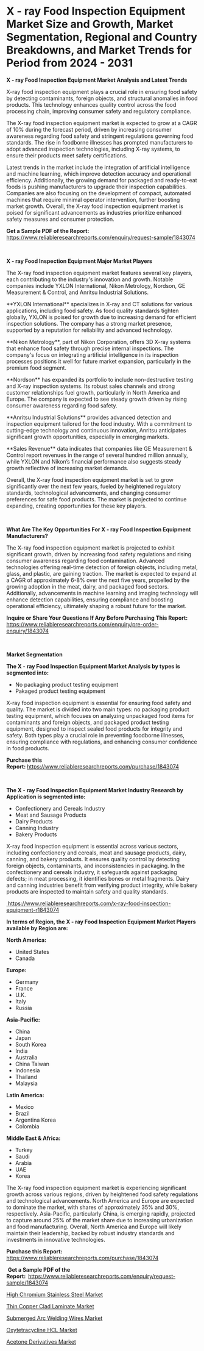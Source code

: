 <p><h1>X - ray Food Inspection Equipment Market Size and Growth, Market Segmentation, Regional and Country Breakdowns, and Market Trends for Period from 2024 -  2031</h1></p><p><strong>X - ray Food Inspection Equipment Market Analysis and Latest Trends</strong></p>
<p><p>X-ray food inspection equipment plays a crucial role in ensuring food safety by detecting contaminants, foreign objects, and structural anomalies in food products. This technology enhances quality control across the food processing chain, improving consumer safety and regulatory compliance. </p><p>The X-ray food inspection equipment market is expected to grow at a CAGR of 10% during the forecast period, driven by increasing consumer awareness regarding food safety and stringent regulations governing food standards. The rise in foodborne illnesses has prompted manufacturers to adopt advanced inspection technologies, including X-ray systems, to ensure their products meet safety certifications.</p><p>Latest trends in the market include the integration of artificial intelligence and machine learning, which improve detection accuracy and operational efficiency. Additionally, the growing demand for packaged and ready-to-eat foods is pushing manufacturers to upgrade their inspection capabilities. Companies are also focusing on the development of compact, automated machines that require minimal operator intervention, further boosting market growth. Overall, the X-ray food inspection equipment market is poised for significant advancements as industries prioritize enhanced safety measures and consumer protection.</p></p>
<p><strong>Get a Sample PDF of the Report:&nbsp;</strong> <a href="https://www.reliableresearchreports.com/enquiry/request-sample/1843074?utm_campaign=1471&utm_medium=2&utm_source=Github&utm_content=ia&utm_term=17102024&utm_id=x-ray-food-inspection-equipment">https://www.reliableresearchreports.com/enquiry/request-sample/1843074</a></p>
<p>&nbsp;</p>
<p><strong>X - ray Food Inspection Equipment Major Market Players</strong></p>
<p><p>The X-ray food inspection equipment market features several key players, each contributing to the industry's innovation and growth. Notable companies include YXLON International, Nikon Metrology, Nordson, GE Measurement & Control, and Anritsu Industrial Solutions.</p><p>**YXLON International** specializes in X-ray and CT solutions for various applications, including food safety. As food quality standards tighten globally, YXLON is poised for growth due to increasing demand for efficient inspection solutions. The company has a strong market presence, supported by a reputation for reliability and advanced technology.</p><p>**Nikon Metrology**, part of Nikon Corporation, offers 3D X-ray systems that enhance food safety through precise internal inspections. The company's focus on integrating artificial intelligence in its inspection processes positions it well for future market expansion, particularly in the premium food segment.</p><p>**Nordson** has expanded its portfolio to include non-destructive testing and X-ray inspection systems. Its robust sales channels and strong customer relationships fuel growth, particularly in North America and Europe. The company is expected to see steady growth driven by rising consumer awareness regarding food safety.</p><p>**Anritsu Industrial Solutions** provides advanced detection and inspection equipment tailored for the food industry. With a commitment to cutting-edge technology and continuous innovation, Anritsu anticipates significant growth opportunities, especially in emerging markets.</p><p>**Sales Revenue** data indicates that companies like GE Measurement & Control report revenues in the range of several hundred million annually, while YXLON and Nikon’s financial performance also suggests steady growth reflective of increasing market demands.</p><p>Overall, the X-ray food inspection equipment market is set to grow significantly over the next few years, fueled by heightened regulatory standards, technological advancements, and changing consumer preferences for safe food products. The market is projected to continue expanding, creating opportunities for these key players.</p></p>
<p>&nbsp;</p>
<p><strong>What Are The Key Opportunities For X - ray Food Inspection Equipment Manufacturers?</strong></p>
<p><p>The X-ray food inspection equipment market is projected to exhibit significant growth, driven by increasing food safety regulations and rising consumer awareness regarding food contamination. Advanced technologies offering real-time detection of foreign objects, including metal, glass, and plastic, are gaining traction. The market is expected to expand at a CAGR of approximately 6-8% over the next five years, propelled by the growing adoption in the meat, dairy, and packaged food sectors. Additionally, advancements in machine learning and imaging technology will enhance detection capabilities, ensuring compliance and boosting operational efficiency, ultimately shaping a robust future for the market.</p></p>
<p><strong>Inquire or Share Your Questions If Any Before Purchasing This Report:</strong> <a href="https://www.reliableresearchreports.com/enquiry/pre-order-enquiry/1843074?utm_campaign=1471&utm_medium=2&utm_source=Github&utm_content=ia&utm_term=17102024&utm_id=x-ray-food-inspection-equipment">https://www.reliableresearchreports.com/enquiry/pre-order-enquiry/1843074</a></p>
<p>&nbsp;</p>
<p><strong>Market Segmentation</strong></p>
<p><strong>The X - ray Food Inspection Equipment Market Analysis by types is segmented into:</strong></p>
<p><ul><li>No packaging product testing equipment</li><li>Pakaged product testing equipment</li></ul></p>
<p><p>X-ray food inspection equipment is essential for ensuring food safety and quality. The market is divided into two main types: no packaging product testing equipment, which focuses on analyzing unpackaged food items for contaminants and foreign objects, and packaged product testing equipment, designed to inspect sealed food products for integrity and safety. Both types play a crucial role in preventing foodborne illnesses, ensuring compliance with regulations, and enhancing consumer confidence in food products.</p></p>
<p><strong>Purchase this Report:&nbsp;</strong><a href="https://www.reliableresearchreports.com/purchase/1843074?utm_campaign=1471&utm_medium=2&utm_source=Github&utm_content=ia&utm_term=17102024&utm_id=x-ray-food-inspection-equipment">https://www.reliableresearchreports.com/purchase/1843074</a></p>
<p>&nbsp;</p>
<p><strong>The X - ray Food Inspection Equipment Market Industry Research by Application is segmented into:</strong></p>
<p><ul><li>Confectionery and Cereals Industry</li><li>Meat and Sausage Products</li><li>Dairy Products</li><li>Canning Industry</li><li>Bakery Products</li></ul></p>
<p><p>X-ray food inspection equipment is essential across various sectors, including confectionery and cereals, meat and sausage products, dairy, canning, and bakery products. It ensures quality control by detecting foreign objects, contaminants, and inconsistencies in packaging. In the confectionery and cereals industry, it safeguards against packaging defects; in meat processing, it identifies bones or metal fragments. Dairy and canning industries benefit from verifying product integrity, while bakery products are inspected to maintain safety and quality standards.</p></p>
<p><a href="https://www.reliableresearchreports.com/x-ray-food-inspection-equipment-r1843074?utm_campaign=1471&utm_medium=2&utm_source=Github&utm_content=ia&utm_term=17102024&utm_id=x-ray-food-inspection-equipment">&nbsp;https://www.reliableresearchreports.com/x-ray-food-inspection-equipment-r1843074</a></p>
<p><strong>In terms of Region, the X - ray Food Inspection Equipment Market Players available by Region are:</strong></p>
<p>
    <p> <strong> North America: </strong>
        <ul>
            <li>United States</li>
            <li>Canada</li>
        </ul>
        </p> 
    <p> <strong> Europe: </strong>
        <ul>
            <li>Germany</li>
            <li>France</li>
            <li>U.K.</li>
            <li>Italy</li>
            <li>Russia</li>
        </ul>
        </p> 
    <p> <strong> Asia-Pacific: </strong>
        <ul>
            <li>China</li>
            <li>Japan</li>
            <li>South Korea</li>
            <li>India</li>
            <li>Australia</li>
            <li>China Taiwan</li>
            <li>Indonesia</li>
            <li>Thailand</li>
            <li>Malaysia</li>
        </ul>
        </p> 
    <p> <strong> Latin America: </strong>
        <ul>
            <li>Mexico</li>
            <li>Brazil</li>
            <li>Argentina Korea</li>
            <li>Colombia</li>
        </ul>
        </p> 
    <p> <strong> Middle East & Africa: </strong>
        <ul>
            <li>Turkey</li>
            <li>Saudi</li>
            <li>Arabia</li>
            <li>UAE</li>
            <li>Korea</li>
        </ul>
    </p>
    </p>
<p><p>The X-ray food inspection equipment market is experiencing significant growth across various regions, driven by heightened food safety regulations and technological advancements. North America and Europe are expected to dominate the market, with shares of approximately 35% and 30%, respectively. Asia-Pacific, particularly China, is emerging rapidly, projected to capture around 25% of the market share due to increasing urbanization and food manufacturing. Overall, North America and Europe will likely maintain their leadership, backed by robust industry standards and investments in innovative technologies.</p></p>
<p><strong>Purchase this Report: </strong><a href="https://www.reliableresearchreports.com/purchase/1843074?utm_campaign=1471&utm_medium=2&utm_source=Github&utm_content=ia&utm_term=17102024&utm_id=x-ray-food-inspection-equipment">https://www.reliableresearchreports.com/purchase/1843074</a></p>
<p>&nbsp;<strong>Get a Sample PDF of the Report:&nbsp;&nbsp;</strong><a href="https://www.reliableresearchreports.com/enquiry/request-sample/1843074?utm_campaign=1471&utm_medium=2&utm_source=Github&utm_content=ia&utm_term=17102024&utm_id=x-ray-food-inspection-equipment">https://www.reliableresearchreports.com/enquiry/request-sample/1843074</a></p>
<p><strong></strong></p>
<p><p><a href="https://www.linkedin.com/pulse/high-chromium-stainless-steel-market-velocity-52-cagr-trajectory-oxmoe?utm_campaign=1471&utm_medium=2&utm_source=Github&utm_content=ia&utm_term=17102024&utm_id=x-ray-food-inspection-equipment">High Chromium Stainless Steel Market</a></p><p><a href="https://www.linkedin.com/pulse/thin-copper-clad-laminate-market-research-report-forecast-2hphe?utm_campaign=1471&utm_medium=2&utm_source=Github&utm_content=ia&utm_term=17102024&utm_id=x-ray-food-inspection-equipment">Thin Copper Clad Laminate Market</a></p><p><a href="https://www.linkedin.com/pulse/insights-submerged-arc-welding-wires-market-size-which-expanding-cedfe?utm_campaign=1471&utm_medium=2&utm_source=Github&utm_content=ia&utm_term=17102024&utm_id=x-ray-food-inspection-equipment">Submerged Arc Welding Wires Market</a></p><p><a href="https://www.linkedin.com/pulse/oxytetracycline-hcl-market-size-share-competitive-landscape-jrdac?utm_campaign=1471&utm_medium=2&utm_source=Github&utm_content=ia&utm_term=17102024&utm_id=x-ray-food-inspection-equipment">Oxytetracycline HCL Market</a></p><p><a href="https://www.linkedin.com/pulse/in-depth-acetone-derivatives-market-review-size-share-q5ale?utm_campaign=1471&utm_medium=2&utm_source=Github&utm_content=ia&utm_term=17102024&utm_id=x-ray-food-inspection-equipment">Acetone Derivatives Market</a></p></p>